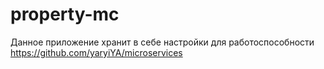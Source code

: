# property-mc

Данное приложение хранит в себе  настройки для работоспособности
https://github.com/yaryiYA/microservices
